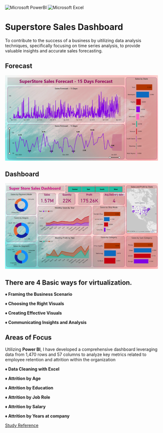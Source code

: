 ![Microsoft PowerBI](https://img.shields.io/badge/Microsoft-PowerBI-yellow.svg)
![Microsoft Excel](https://img.shields.io/badge/Microsoft-Excel-green.svg)

# Superstore Sales Dashboard

To contribute to the success of a business by uitilizing data analysis techniques, specifically focusing on time series analysis, to provide valuable insights and accurate sales forecasting.

## Forecast

![Forecast](https://github.com/rsturka/Superstore-Sales-Dashboard/blob/main/Images/Forecast.png)

## Dashboard

![Dashboard](https://github.com/rsturka/Superstore-Sales-Dashboard/blob/main/Images/Dashboard.png)

## There are 4 Basic ways for virtualization. 

**♦ Framing the Business Scenario**

**♦ Choosing the Right Visuals**

**♦ Creating Effective Visuals**

**♦ Communicating Insights and Analysis**

## Areas of Focus

Utilizing **Power BI**, I have developed a comprehensive dashboard leveraging data from 1,470 rows and 57 columns to analyze key metrics related to employee retention and attrition within the organization

**♦ Data Cleaning with Excel**

**♦ Attrition by Age**

**♦ Attrition by Education**

**♦ Attrition by Job Role**

**♦ Attrition by Salary**

**♦ Attrition by Years at company**

[Study Reference](https://github.com/rsturka/Attrition-Analytics-Dashboard/blob/main/Project.pbix)
